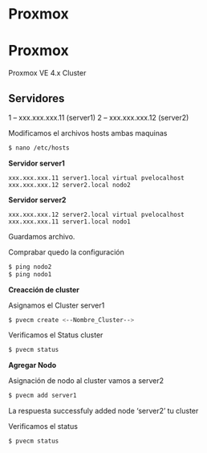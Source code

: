 # Proxmox

# Proxmox
Proxmox VE 4.x Cluster 

## Servidores

1 – xxx.xxx.xxx.11 (server1)
2 – xxx.xxx.xxx.12 (server2)

Modificamos el archivos hosts ambas maquinas
```bash
$ nano /etc/hosts
```
<b>Servidor server1</b> 
```
xxx.xxx.xxx.11 server1.local virtual pvelocalhost
xxx.xxx.xxx.12 server2.local nodo2
```
<b>Servidor server2</b> 
```
xxx.xxx.xxx.12 server2.local virtual pvelocalhost
xxx.xxx.xxx.11 server1.local nodo1
```
Guardamos archivo.

Comprabar quedo la configuración

```bash
$ ping nodo2
$ ping nodo1
```
<b>Creacción de cluster</b>

Asignamos el Cluster server1
```bash
$ pvecm create <--Nombre_Cluster-->
```

Verificamos el Status cluster
```bash
$ pvecm status
```
<b>Agregar Nodo</b>

Asignación de nodo al cluster vamos a server2
```bash
$ pvecm add server1
```
La respuesta successfuly added node ‘server2’ tu cluster

Verificamos el status 
```bash
$ pvecm status
```
